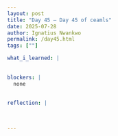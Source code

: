 ```yaml
---
layout: post
title: "Day 45 – Day 45 of ceamls"
date: 2025-07-28
author: Ignatius Nwankwo
permalink: /day45.html
tags: [""]

what_i_learned: |  
  
  
blockers: |
  none
  
  
reflection: |

  
  
---
```

  
